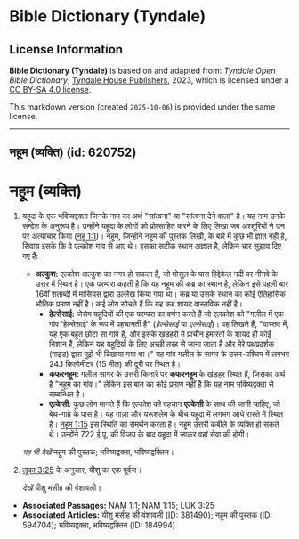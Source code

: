 # Bible Dictionary (Tyndale)

## License Information

**Bible Dictionary (Tyndale)** is based on and adapted from: _Tyndale Open Bible Dictionary_, [Tyndale House Publishers](https://tyndaleopenresources.com/), 2023, which is licensed under a [CC BY-SA 4.0 license](https://creativecommons.org/licenses/by-sa/4.0/legalcode.en).

This markdown version (created `2025-10-06`) is provided under the same license.



--------------------------------

## नहूम (व्यक्ति) (id: 620752)

नहूम (व्यक्ति)
==============

1. यहूदा के एक भविष्यद्वक्ता जिनके नाम का अर्थ "सांत्वना" या "सांत्वना देने वाला" है। यह नाम उनके सन्देश के अनुरूप है। उन्होंने यहूदा के लोगों को प्रोत्साहित करने के लिए लिखा जब अश्शूरियों ने उन पर अत्याचार किया ([नहू 1:1](https://ref.ly/Nah1:1))। नहूम, जिन्होंने नहूम की पुस्तक लिखी, के बारे में कुछ भी ज्ञात नहीं है, सिवाय इसके कि वे एल्कोश गांव से आए थे। इसका सटीक स्थान अज्ञात है, लेकिन चार सुझाव दिए गए हैं:

    * **अल्कुश:** एल्कोश अल्कुश का नगर हो सकता है, जो मोसुल के पास हिद्देकेल नदी पर नीनवे के उत्तर में स्थित है। एक परम्परा कहती है कि यह नहूम की कब्र का स्थान है, लेकिन इसे पहली बार 16वीं शताब्दी में मासियस द्वारा उल्लेख किया गया था। कब्र या उसके स्थान का कोई ऐतिहासिक भौतिक प्रमाण नहीं है। कई लोग सोचते हैं कि यह कब्र शायद वास्तविक नहीं है।
        * **हेल्सेसाई:** जेरोम यहूदियों की एक परम्परा का वर्णन करते हैं जो एलकोश को "गलील में एक गांव 'हेल्सेसाई' के रूप में पहचानती है" (*हेल्सेसाई* या *एल्सेसाई*)। वह लिखते हैं, "वास्तव में, यह एक बहुत छोटा सा गांव है, और इसके खंडहरों में प्राचीन इमारतों के शायद ही कोई निशान हैं, लेकिन यह यहूदियों के लिए अच्छी तरह से जाना जाता है और मेरे पथप्रदर्शक (गाइड) द्वारा मुझे भी दिखाया गया था।" यह गांव गलील के सागर के उत्तर\-पश्चिम में लगभग 24\.1 किलोमीटर (15 मील) की दूरी पर स्थित है।
        * **कफरनहूम:** गलील सागर के उत्तरी किनारे पर **कफरनहूम** के खंडहर स्थित हैं, जिसका अर्थ है "नहूम का गांव।" लेकिन इस बात का कोई प्रमाण नहीं है कि यह नाम भविष्यद्वक्ता से सम्बन्धित है।
        * **एल्केसी:** कुछ लोग मानते हैं कि एल्कोश की पहचान **एल्केसी** के साथ की जानी चाहिए, जो बेथ\-गाब्रे के पास है। यह गाज़ा और यरूशलेम के बीच यहूदा में लगभग आधे रास्ते में स्थित है। [नहूम 1:15](https://ref.ly/Nah1:15) इस स्थिति का समर्थन करता है।
        नहूम उत्तरी कबीले के व्यक्ति हो सकते थे। उन्होंने 722 ई.पू. की विजय के बाद यहूदा में जाकर वहां सेवा की होगी।

    *यह भी देखें* नहूम की पुस्तक; भविष्यद्वक्ता, भविष्यद्वक्तिन।

2. [लूका 3:25](https://ref.ly/Luke3:25) के अनुसार, यीशु का एक पूर्वज।

    *देखें* यीशु मसीह की वंशावली।

* **Associated Passages:** NAM 1:1; NAM 1:15; LUK 3:25
* **Associated Articles:** यीशु मसीह की वंशावली (ID: 381490); नहूम की पुस्तक (ID: 594704); भविष्यद्वक्ता, भविष्यद्वक्तिन (ID: 184994)

